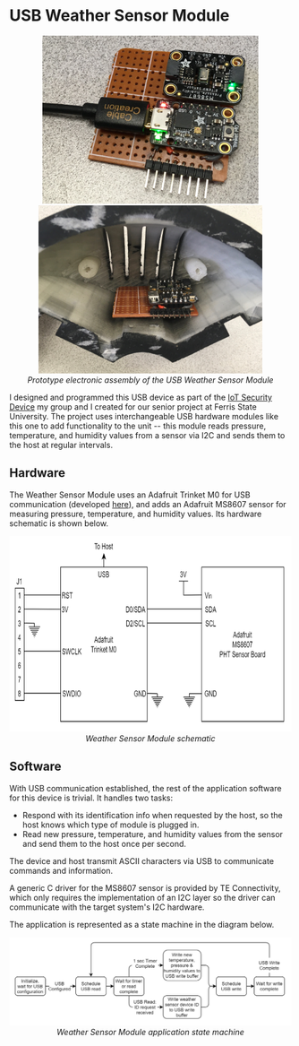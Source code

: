 # USB Weather Sensor Module
<p align="center">
<img src="https://github.com/andyroggenbuck/IoT-Security-Device/blob/main/images/Weather%20Module%20Top%20Side.jpg" height="300"> <img src="https://github.com/andyroggenbuck/IoT-Security-Device/blob/main/images/Weather%20Sensor%20Module%20Underside%202.jpg" height="300"><br/>
<i>Prototype electronic assembly of the USB Weather Sensor Module</i></p>  

I designed and programmed this USB device as part of the [IoT Security Device](https://github.com/andyroggenbuck/IoT-Security-Device/blob/main/README.md) my group and I created for our senior project at Ferris State University. The project uses interchangeable USB hardware modules like this one to add functionality to the unit -- this module reads pressure, temperature, and humidity values from a sensor via I2C and sends them to the host at regular intervals.

## Hardware
The Weather Sensor Module uses an Adafruit Trinket M0 for USB communication (developed [here](https://github.com/andyroggenbuck/IoT-Security-Device/blob/main/README.md#developing-usb-device-application-code)), and adds an Adafruit MS8607 sensor for measuring pressure, temperature, and humidity values. Its hardware schematic is shown below.

<p align = "center">
  <img src="https://github.com/andyroggenbuck/IoT-Security-Device/blob/main/images/Schematics-Weather%20Sensor%20Module.png" height = "350"><br/>
  <i>Weather Sensor Module schematic</i></p>

## Software
With USB communication established, the rest of the application software for this device is trivial. It handles two tasks:
- Respond with its identification info when requested by the host, so the host knows which type of module is plugged in.
- Read new pressure, temperature, and humidity values from the sensor and send them to the host once per second.

The device and host transmit ASCII characters via USB to communicate commands and information.

A generic C driver for the MS8607 sensor is provided by TE Connectivity, which only requires the implementation of an I2C layer so the driver can communicate with the target system's I2C hardware.

The application is represented as a state machine in the diagram below.

<p align = "center">
  <img src="https://github.com/andyroggenbuck/IoT-Security-Device/blob/main/images/Software%20diagrams-Weather%20Sensor%20Module%20State%20Machine.png">
  <i>Weather Sensor Module application state machine</i></p>
